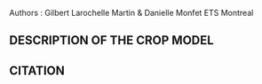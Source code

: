 Authors : Gilbert Larochelle Martin & Danielle Monfet
ETS Montreal

DESCRIPTION OF THE CROP MODEL
-----------------------------------


CITATION
-----------------------------------

